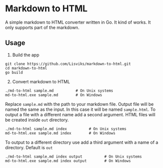 # Markdown to HTML

A simple markdown to HTML converter written in Go. It kind of works. It only supports part of the markdown.

## Usage

1. Build the app

```
git clone https://github.com/Lisviks/markdown-to-html.git
cd markdown-to-html
go build
```

2. Convert markdown to HTML

```
./md-to-html sample.md          # On Unix systems
md-to-html.exe sample.md        # On Windows
```

Replace `sample.md` with the path to your markdown file. Output file will be named the same as the input. In this case it will be named `sample.html`. To output a file with a different name add a second argument. HTML files will be created inside `out` directory.

```
./md-to-html sample.md index          # On Unix systems
md-to-html.exe sample.md index        # On Windows
```

To output to a different directory use add a third argument with a name of a directory. Default is `out`

```
./md-to-html sample.md index output          # On Unix systems
md-to-html.exe sample.md index output        # On Windows
```
